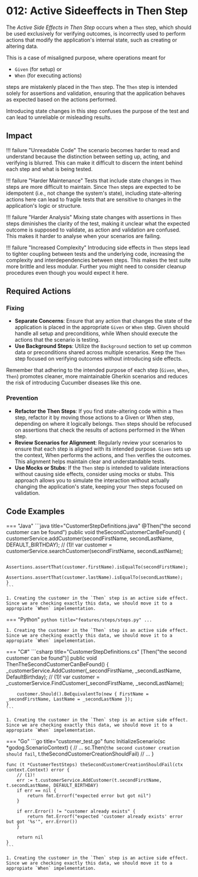 # 012: Active Sideeffects in Then Step
The *Active Side Effects in Then Step* occurs when a `Then` step, which should be used exclusively for verifying outcomes, is incorrectly used to perform actions that modify the application's internal state, such as creating or altering data.

This is a case of misaligned purpose, where operations meant for 

* `Given` (for setup) or 
* `When` (for executing actions) 

steps are mistakenly placed in the `Then` step. The `Then` step is intended solely for assertions and validation, ensuring that the application behaves as expected based on the actions performed.

Introducing state changes in this step confuses the purpose of the test and can lead to unreliable or misleading results.

## Impact

!!! failure "Unreadable Code"
    The scenario becomes harder to read and understand because the distinction between setting up, acting, and verifying is blurred. This can make it difficult to discern the intent behind each step and what is being tested.

!!! failure "Harder Maintenance"
    Tests that include state changes in `Then` steps are more difficult to maintain. Since `Then` steps are expected to be idempotent (i.e., not change the system's state), including state-altering actions here can lead to fragile tests that are sensitive to changes in the application's logic or structure.

!!! failure "Harder Analysis"
    Mixing state changes with assertions in `Then` steps diminishes the clarity of the test, making it unclear what the expected outcome is supposed to validate, as action and validation are confused. This makes it harder to analyse when your scenarios are failing. 

!!! failure "Increased Complexity"
    Introducing side effects in `Then` steps lead to tighter coupling between tests and the underlying code, increasing the complexity and interdependencies between steps. This makes the test suite more brittle and less modular. Further you might need to consider cleanup procedures even though you would expect it here.

## Required Actions

### Fixing

* **Separate Concerns**: Ensure that any action that changes the state of the application is placed in the appropriate `Given` or `When` step. Given should handle all setup and preconditions, while When should execute the actions that the scenario is testing.
* **Use Background Steps**: Utilize the `Background` section to set up common data or preconditions shared across multiple scenarios. Keep the `Then` step focused on verifying outcomes without introducing side effects.

Remember that adhering to the intended purpose of each step (`Given`, `When`, `Then`) promotes cleaner, more maintainable Gherkin scenarios and reduces the risk of introducing Cucumber diseases like this one.

### Prevention

* **Refactor the Then Steps**: If you find state-altering code within a `Then` step, refactor it by moving those actions to a Given or When step, depending on where it logically belongs. `Then` steps should be refocused on assertions that check the results of actions performed in the When step.
* **Review Scenarios for Alignment**: Regularly review your scenarios to ensure that each step is aligned with its intended purpose. `Given` sets up the context, When performs the actions, and `Then` verifies the outcomes. This alignment helps maintain clear and understandable tests.
* **Use Mocks or Stubs**: If the `Then` step is intended to validate interactions without causing side effects, consider using mocks or stubs. This approach allows you to simulate the interaction without actually changing the application's state, keeping your `Then` steps focused on validation.

## Code Examples

=== "Java"
    ```java title="CustomerStepDefinitions.java"
    @Then("the second customer can be found")
    public void theSecondCustomerCanBeFound() {
        customerService.addCustomer(secondFirstName, secondLastName, DEFAULT_BIRTHDAY); // (1)!
        var customer = customerService.searchCustomer(secondFirstName, secondLastName);

        Assertions.assertThat(customer.firstName).isEqualTo(secondFirstName);
        Assertions.assertThat(customer.lastName).isEqualTo(secondLastName);
    }
    ```

    1. Creating the customer in the `Then` step is an active side effect. Since we are checking exactly this data, we should move it to a appropiate `When` impelementation. 
    
=== "Python"
    ```python title="features/steps/steps.py"
    ...
    ```

    1. Creating the customer in the `Then` step is an active side effect. Since we are checking exactly this data, we should move it to a appropiate `When` impelementation. 


=== "C#"
    ```csharp title="CustomerStepDefinitions.cs"
    [Then("the second customer can be found")]
    public void ThenTheSecondCustomerCanBeFound()
    {
        _customerService.AddCustomer(_secondFirstName, _secondLastName, DefaultBirthday); // (1)!
        var customer = _customerService.FindCustomer(_secondFirstName, _secondLastName);

        customer.Should().BeEquivalentTo(new { FirstName = _secondFirstName, LastName = _secondLastName });
    }
    ```

    1. Creating the customer in the `Then` step is an active side effect. Since we are checking exactly this data, we should move it to a appropiate `When` impelementation. 

=== "Go"
    ```go title="customer_test.go"
    func InitializeScenario(sc *godog.ScenarioContext) {
        // ...
        sc.Then(`the second customer creation should fail`, t.theSecondCustomerCreationShouldFail)
        // ...
    }

    func (t *CustomerTestSteps) theSecondCustomerCreationShouldFail(ctx context.Context) error {
        // (1)!
        err := t.customerService.AddCustomer(t.secondFirstName, t.secondLastName, DEFAULT_BIRTHDAY)
        if err == nil {
            return fmt.Errorf("expected error but got nil")
        }

        if err.Error() != "customer already exists" {
            return fmt.Errorf("expected 'customer already exists' error but got '%s'", err.Error())
        }

        return nil
    }
    ```

    1. Creating the customer in the `Then` step is an active side effect. Since we are checking exactly this data, we should move it to a appropiate `When` impelementation. 

